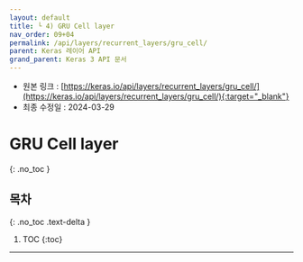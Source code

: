 ```yaml
---
layout: default
title: └ 4) GRU Cell layer
nav_order: 09+04
permalink: /api/layers/recurrent_layers/gru_cell/
parent: Keras 레이어 API
grand_parent: Keras 3 API 문서
---
```


* 원본 링크 : [https://keras.io/api/layers/recurrent_layers/gru_cell/](https://keras.io/api/layers/recurrent_layers/gru_cell/){:target="_blank"}
* 최종 수정일 : 2024-03-29

# GRU Cell layer
{: .no_toc }

## 목차
{: .no_toc .text-delta }

1. TOC
{:toc}

---
